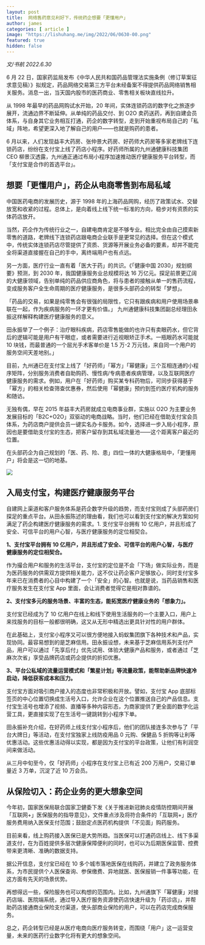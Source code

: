 ```yaml
---
layout: post
title:  网络售药意见利好下，传统药企想要「更懂用户」
author: james
categories: [ article ]
image: "https://lishuhang.me/img/2022/06/0630-00.png"
featured: true
hidden: false
---
```






*文/书航 2022.6.30*

6 月 22 日，国家药监局发布《中华人民共和国药品管理法实施条例（修订草案征求意见稿）》拟规定，药品网络交易第三方平台未经备案不得提供药品网络销售相关服务。消息一出，当天国内股市的医药商业、零售相关板块直线拉升。

从 1998 年最早的药品网购试水开始，20 年间，实体连锁药店的数字化之旅逐步展开，流通边界不断延伸。从单纯的药品交付、到 O2O 卖药送药，再到自建会员体系，与自身其它业务相互打通，药企的数字转型，走到开始重视布局自己的「私域」阵地，希望更深入地了解自己的用户——也就是购药的患者。

6 月以来，人们发现益丰大药房、张仲景大药房、好药师大药房等多家老牌线下连锁药店，纷纷在支付宝上线了药店小程序。好药师所属的九州通健康科技集团 CEO 柳景汉透露，九州通正通过布局小程序加速推动医疗健康服务平台转型，而「支付宝是合作的首选平台」。

## 想要「更懂用户」，药企从电商零售到布局私域

中国医药电商的发展历史，源于 1998 年的上海药品网购，经历了政策试水、交替放宽和收紧的过程。总体上，是向着线上线下统一标准的方向，稳步对有资质的实体药店放开。

当然，药企作为传统行业之一，自建电商肯定是不够专业。相比完全由自己摸索新零售的道路，老牌线下连锁药店跟电商企业联手是更常见的选择。但在这个模式中，传统实体连锁药店尽管提供了资质、货源等开展业务必备的要素，却并不能完全将渠道直接握在自己的手中，离终端用户也有点远。

另一方面，医疗行业一直有着「医大于药」的共识。《「健康中国 2030」规划纲要》预测，到 2030 年，我国健康服务业总规模将达 16 万亿元。探足前景更辽阔的大健康领域，告别单纯的药品供应商角色，将与患者的接触从单一的售药流程，变成服务客户全生命周期的医疗健康服务，是很多头部药企的转型「梦想」。

「药品的交易，如果是纯零售会有很强的局限性，它只有跟疾病和用户使用场景串联在一起，作为疾病服务的一环才更有价值。」 九州通健康科技集团副总经理田永振这样解释构建医疗健康服务的意义。

田永振举了一个例子：治疗眼科疾病，药店零售能做的也许只有卖眼药水，但它背后的逻辑可能是用户有干眼症，或者需要进行近视眼矫正手术。一瓶眼药水可能就 10 块钱，而最普通的一个屈光手术客单价是 1.5 万-2 万元钱，来自同一个用户的服务空间天差地别。」

目前，九州通已在支付宝上线了「好药师」「幂方」「幂健康」三个互相连通的小程序矩阵，分别服务消费者自助购药、慢性病/专病患者疾病管理，以及互联网医疗健康服务的需求。例如，用户在「好药师」购买某专科药物后，可同步获得基于「幂方」的相关检查筛查优惠券，然后使用「幂健康」预约到签约医疗机构的服务和随访。

无独有偶，早在 2015 年益丰大药房就成立电商事业群，实施以 O2O 为主要业务发展目标的「B2C+O2O」双驱动的电商战略。当时，他们已经在借助支付宝会员体系，为药店商户提供会员一键实名办卡服务。如今，选择进一步入局小程序，原因也是要借助支付宝的生态，把客户留存到其私域流量池——这个距离客户最近的位置。

在头部药企为自己规划的「医、药、险、患」四位一体的大健康格局中，「更懂用户」将会是这一切的地基。

![](https://lishuhang.me/img/2022/06/0630-01.png)

## 入局支付宝，构建医疗健康服务平台

自建网上渠道和客户服务体系是药企数字升级的趋势，而支付宝则成了头部药房们探足的重点平台。从田永振陈述的理由看，我们也可以看到支付宝的解决方案如何满足了药企构建医疗健康服务的需求。1. 支付宝平台拥有 10 亿用户，并且形成了安全、可信平台的用户心智，与医疗健康服务的定位相契合。

**1、支付宝平台拥有 10 亿用户，并且形成了安全、可信平台的用户心智，与医疗健康服务的定位相契合。**

作为撮合用户和服务的生活平台，支付宝的定位是不会「下场」做实际业务，而是为医药服务的供需双方提供相关能力，这不仅让药企客户足够放心，同时支付宝多年来已在消费者的心目中构建了一个「安全」的心智。也就是说，当药品销售和医疗服务发生在支付宝 App 里面，会让消费者觉得它是相对靠谱的。

**2、支付宝多元的服务场景、丰富的生态，能拓宽医疗健康业务的「想象力」。**

支付宝已经成为了 10 亿用户在线上和线下使用生活服务的一个主要入口，用户上来找服务的目标一般都很明确，这又从无形中精选出更具针对性的用户群体。

在此基础上，支付宝小程序又可以很方便地接入蚂蚁集团旗下各种技术和产品，实现协同。最容易想到的是芝麻信用。田永振设想，未来基于芝麻信用系列支付产品，用户可以通过「先享后付」优先试用、体验大健康产品和服务，或者通过「芝麻次次省」享受品牌药店或药企提供的折扣优惠。

**3、平台公私域的流量运营模式和「繁星计划」等流量政策，能帮助新品牌快速冷启动，降低获客成本和压力。**

支付宝方面对吸引商户接入的态度也非常积极和开放。譬如，支付宝 App 底部标签页的中心位置切换成生活号入口，允许企业在这个位置推送自己的产品信息。支付宝生活号也增添了视频、直播等多种内容形态，为商家提供了更全面的数字化运营工具，更直接实现了在生活号一键跳转到小程序下单。

田永振补充介绍，在好药师上线支付宝小程序后，他们的团队接连多次参与了「平台大牌日」等活动，在支付宝独家上线防疫用品 0 元购、保健品 5 折购等让利等优惠活动。这些优惠活动得以实现，都是因为支付宝的平台政策，让他们有利润空间来做活动。

从三月中旬至今，仅「好药师」小程序在支付宝上已有近 200 万用户，交易订单量近 3 万单，沉淀了近 10 万会员。

## 从保险切入：药企业务的更大想象空间

今年初，国家医保局联合国家卫健委下发《关于推进新冠肺炎疫情防控期间开展「互联网+」医保服务的指导意见》，文件重点涉及将符合条件的「互联网+」医疗服务费用纳入医保支付范围；鼓励定点医药机构提供「不见面」购药服务。

目前来看，线上购药接入医保已是大势所趋。当医保可以打通药店线上、线下多渠道支付，在为百姓提供多层次健康保障便利的同时，也可以为后期医保监管、控费带来更清晰、准确的数据支持。

据公开信息，支付宝已经在 10 多个城市落地医保在线购药，并建立了政务服务体系，为市民提供个人医保查询、参保缴费、异地就医、医保报销一件事等功能，在这方面有先天的场景优势。

再想得远一些，保险服务也可以构想的范围内。比如，九州通旗下「幂健康」对接药店端、医院端系统，通过导入医疗服务资源使药店快速升级为「药诊店」，并帮助药店接通商业保险支付渠道，使头部商业保险的用户，可以在药店完成商保服务。

总之，药企转型已经是从医疗电商向医疗服务转变，而围绕「用户」这一运营变量，未来的医药行业数字化将有更大的想象空间。